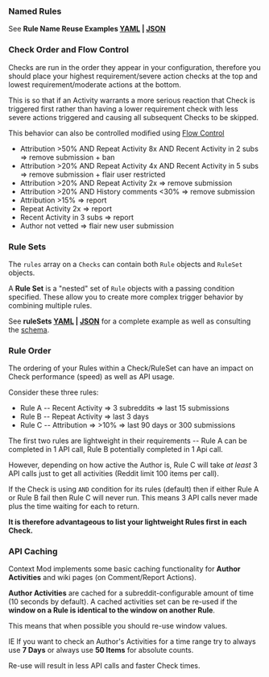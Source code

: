 ### Named Rules

See **Rule Name Reuse Examples [YAML](/docs/examples/advancedConcepts/ruleNameReuse.yaml) | [JSON](/docs/examples/advancedConcepts/ruleNameReuse.json5)**

### Check Order and Flow Control

Checks are run in the order they appear in your configuration, therefore you should place your highest requirement/severe action checks at the top and lowest requirement/moderate actions at the bottom.

This is so that if an Activity warrants a more serious reaction that Check is triggered first rather than having a lower requirement check with less severe actions triggered and causing all subsequent Checks to be skipped. 

This behavior can also be controlled modified using [Flow Control](/docs/examples/advancedConcepts/flowControl.md)

* Attribution >50% AND Repeat Activity 8x AND Recent Activity in 2 subs => remove submission + ban
* Attribution >20% AND Repeat Activity 4x AND Recent Activity in 5 subs => remove submission + flair user restricted
* Attribution >20% AND Repeat Activity 2x => remove submission
* Attribution >20% AND History comments <30% => remove submission
* Attribution >15% => report
* Repeat Activity 2x => report
* Recent Activity in 3 subs => report
* Author not vetted => flair new user submission

### Rule Sets

The `rules` array on a `Checks` can contain both `Rule` objects and `RuleSet` objects.

A **Rule Set** is a "nested" set of `Rule` objects with a passing condition specified. These allow you to create more complex trigger behavior by combining multiple rules. 

See **ruleSets [YAML](/docs/examples/advancedConcepts/ruleSets.yaml) | [JSON](/docs/examples/advancedConcepts/ruleSets.json5)** for a complete example as well as consulting the [schema](https://json-schema.app/view/%23%2Fdefinitions%2FRuleSetJson?url=https%3A%2F%2Fraw.githubusercontent.com%2FFoxxMD%2Fcontext-mod%2Fmaster%2Fsrc%2FSchema%2FApp.json).

### Rule Order

The ordering of your Rules within a Check/RuleSet can have an impact on Check performance (speed) as well as API usage.

Consider these three rules:

* Rule A -- Recent Activity => 3 subreddits => last 15 submissions
* Rule B -- Repeat Activity => last 3 days
* Rule C -- Attribution => >10% => last 90 days or 300 submissions

The first two rules are lightweight in their requirements -- Rule A can be completed in 1 API call, Rule B potentially completed in 1 Api call. 

However, depending on how active the Author is, Rule C will take *at least* 3 API calls just to get all activities (Reddit limit 100 items per call).

If the Check is using `AND` condition for its rules (default) then if either Rule A or Rule B fail then Rule C will never run. This means 3 API calls never made plus the time waiting for each to return.

**It is therefore advantageous to list your lightweight Rules first in each Check.**

### API Caching

Context Mod implements some basic caching functionality for **Author Activities** and wiki pages (on Comment/Report Actions).

**Author Activities** are cached for a subreddit-configurable amount of time (10 seconds by default). A cached activities set can be re-used if the **window on a Rule is identical to the window on another Rule**.

This means that when possible you should re-use window values. 

IE If you want to check an Author's Activities for a time range try to always use **7 Days** or always use **50 Items** for absolute counts.

Re-use will result in less API calls and faster Check times.
